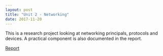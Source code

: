 ```yaml
---
layout: post
title: "Unit 2 - Networking"
date: 2017-11-20
---
```


This is a research project looking at networking principals, protocols and devices.  A practical component is also documented in the report.

[Report](https://drive.proton.me/urls/M8PN5050TM#WQ95HMdu0siI)

